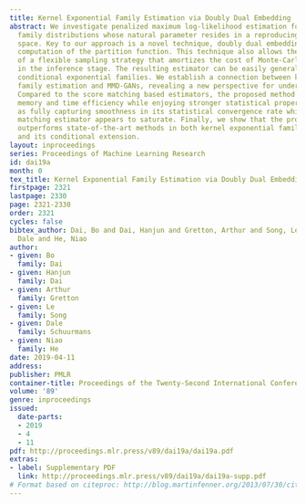 ```yaml
---
title: Kernel Exponential Family Estimation via Doubly Dual Embedding
abstract: We investigate penalized maximum log-likelihood estimation for exponential
  family distributions whose natural parameter resides in a reproducing kernel Hilbert
  space. Key to our approach is a novel technique, doubly dual embedding, that avoids
  computation of the partition function. This technique also allows the development
  of a flexible sampling strategy that amortizes the cost of Monte-Carlo sampling
  in the inference stage. The resulting estimator can be easily generalized to kernel
  conditional exponential families. We establish a connection between kernel exponential
  family estimation and MMD-GANs, revealing a new perspective for understanding GANs.
  Compared to the score matching based estimators, the proposed method improves both
  memory and time efficiency while enjoying stronger statistical properties, such
  as fully capturing smoothness in its statistical convergence rate while the score
  matching estimator appears to saturate. Finally, we show that the proposed estimator  empirically
  outperforms state-of-the-art methods in both kernel exponential family estimation
  and its conditional extension.
layout: inproceedings
series: Proceedings of Machine Learning Research
id: dai19a
month: 0
tex_title: Kernel Exponential Family Estimation via Doubly Dual Embedding
firstpage: 2321
lastpage: 2330
page: 2321-2330
order: 2321
cycles: false
bibtex_author: Dai, Bo and Dai, Hanjun and Gretton, Arthur and Song, Le and Schuurmans,
  Dale and He, Niao
author:
- given: Bo
  family: Dai
- given: Hanjun
  family: Dai
- given: Arthur
  family: Gretton
- given: Le
  family: Song
- given: Dale
  family: Schuurmans
- given: Niao
  family: He
date: 2019-04-11
address: 
publisher: PMLR
container-title: Proceedings of the Twenty-Second International Conference on Artificial Intelligence and Statistics
volume: '89'
genre: inproceedings
issued:
  date-parts:
  - 2019
  - 4
  - 11
pdf: http://proceedings.mlr.press/v89/dai19a/dai19a.pdf
extras:
- label: Supplementary PDF
  link: http://proceedings.mlr.press/v89/dai19a/dai19a-supp.pdf
# Format based on citeproc: http://blog.martinfenner.org/2013/07/30/citeproc-yaml-for-bibliographies/
---
```

